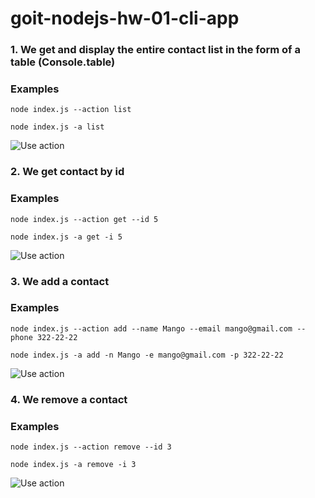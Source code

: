 # goit-nodejs-hw-01-cli-app

### 1. We get and display the entire contact list in the form of a table (Console.table)

### Examples

```gitbash
node index.js --action list

node index.js -a list
```

![Use action](https://monosnap.com/file/8czy0iH8lffvmadVwHRAMi4h4YFOxL)

### 2. We get contact by id

### Examples

```gitbash
node index.js --action get --id 5

node index.js -a get -i 5
```

![Use action](https://monosnap.com/file/8czy0iH8lffvmadVwHRAMi4h4YFOxL)

### 3. We add a contact

### Examples

```gitbash
node index.js --action add --name Mango --email mango@gmail.com --phone 322-22-22

node index.js -a add -n Mango -e mango@gmail.com -p 322-22-22
```

![Use action](https://monosnap.com/file/8czy0iH8lffvmadVwHRAMi4h4YFOxL)

### 4. We remove a contact

### Examples

```gitbash
node index.js --action remove --id 3

node index.js -a remove -i 3
```

![Use action](https://monosnap.com/file/8czy0iH8lffvmadVwHRAMi4h4YFOxL)
